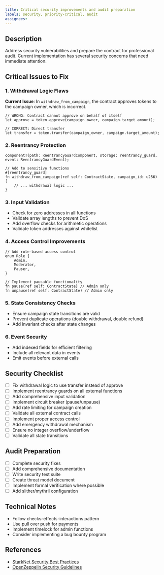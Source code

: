 ```yaml
---
title: Critical security improvements and audit preparation
labels: security, priority-critical, audit
assignees: 
---
```


## Description

Address security vulnerabilities and prepare the contract for professional audit. Current implementation has several security concerns that need immediate attention.

## Critical Issues to Fix

### 1. Withdrawal Logic Flaws
**Current Issue**: In `withdraw_from_campaign`, the contract approves tokens to the campaign owner, which is incorrect.
```cairo
// WRONG: Contract cannot approve on behalf of itself
let approve = token.approve(campaign_owner, campaign.target_amount);

// CORRECT: Direct transfer
let transfer = token.transfer(campaign_owner, campaign.target_amount);
```

### 2. Reentrancy Protection
```cairo
component!(path: ReentrancyGuardComponent, storage: reentrancy_guard, event: ReentrancyGuardEvent);

// Add to sensitive functions
#[reentrancy_guard]
fn withdraw_from_campaign(ref self: ContractState, campaign_id: u256) {
    // ... withdrawal logic ...
}
```

### 3. Input Validation
- Check for zero addresses in all functions
- Validate array lengths to prevent DoS
- Add overflow checks for arithmetic operations
- Validate token addresses against whitelist

### 4. Access Control Improvements
```cairo
// Add role-based access control
enum Role {
    Admin,
    Moderator,
    Pauser,
}

// Implement pausable functionality
fn pause(ref self: ContractState) // Admin only
fn unpause(ref self: ContractState) // Admin only
```

### 5. State Consistency Checks
- Ensure campaign state transitions are valid
- Prevent duplicate operations (double withdrawal, double refund)
- Add invariant checks after state changes

### 6. Event Security
- Add indexed fields for efficient filtering
- Include all relevant data in events
- Emit events before external calls

## Security Checklist
- [ ] Fix withdrawal logic to use transfer instead of approve
- [ ] Implement reentrancy guards on all external functions
- [ ] Add comprehensive input validation
- [ ] Implement circuit breaker (pause/unpause)
- [ ] Add rate limiting for campaign creation
- [ ] Validate all external contract calls
- [ ] Implement proper access control
- [ ] Add emergency withdrawal mechanism
- [ ] Ensure no integer overflow/underflow
- [ ] Validate all state transitions

## Audit Preparation
- [ ] Complete security fixes
- [ ] Add comprehensive documentation
- [ ] Write security test suite
- [ ] Create threat model document
- [ ] Implement formal verification where possible
- [ ] Add slither/mythril configuration

## Technical Notes
- Follow checks-effects-interactions pattern
- Use pull over push for payments
- Implement timelock for admin functions
- Consider implementing a bug bounty program

## References
- [StarkNet Security Best Practices](https://docs.starknet.io/documentation/security)
- [OpenZeppelin Security Guidelines](https://docs.openzeppelin.com/contracts/4.x/security-considerations) 